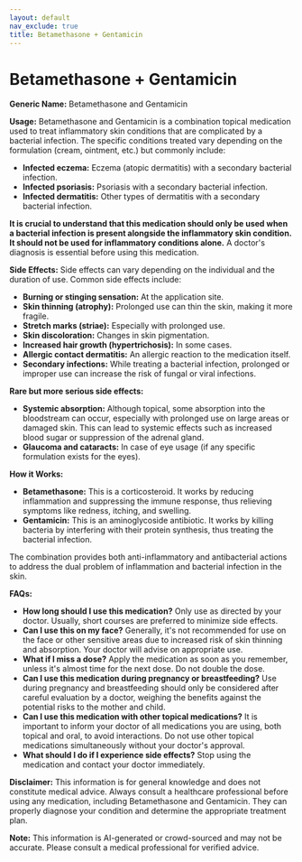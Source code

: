```yaml
---
layout: default
nav_exclude: true
title: Betamethasone + Gentamicin
---
```


# Betamethasone + Gentamicin

**Generic Name:** Betamethasone and Gentamicin

**Usage:**  Betamethasone and Gentamicin is a combination topical medication used to treat inflammatory skin conditions that are complicated by a bacterial infection.  The specific conditions treated vary depending on the formulation (cream, ointment, etc.) but commonly include:

* **Infected eczema:** Eczema (atopic dermatitis) with a secondary bacterial infection.
* **Infected psoriasis:** Psoriasis with a secondary bacterial infection.
* **Infected dermatitis:** Other types of dermatitis with a secondary bacterial infection.


**It is crucial to understand that this medication should only be used when a bacterial infection is present alongside the inflammatory skin condition.  It should not be used for inflammatory conditions alone.**  A doctor's diagnosis is essential before using this medication.

**Side Effects:**  Side effects can vary depending on the individual and the duration of use. Common side effects include:

* **Burning or stinging sensation:** At the application site.
* **Skin thinning (atrophy):** Prolonged use can thin the skin, making it more fragile.
* **Stretch marks (striae):**  Especially with prolonged use.
* **Skin discoloration:**  Changes in skin pigmentation.
* **Increased hair growth (hypertrichosis):** In some cases.
* **Allergic contact dermatitis:**  An allergic reaction to the medication itself.
* **Secondary infections:** While treating a bacterial infection, prolonged or improper use can increase the risk of fungal or viral infections.

**Rare but more serious side effects:**

* **Systemic absorption:** Although topical, some absorption into the bloodstream can occur, especially with prolonged use on large areas or damaged skin. This can lead to systemic effects such as increased blood sugar or suppression of the adrenal gland.
* **Glaucoma and cataracts:**  In case of eye usage (if any specific formulation exists for the eyes).


**How it Works:**

* **Betamethasone:** This is a corticosteroid. It works by reducing inflammation and suppressing the immune response, thus relieving symptoms like redness, itching, and swelling.
* **Gentamicin:** This is an aminoglycoside antibiotic. It works by killing bacteria by interfering with their protein synthesis, thus treating the bacterial infection.

The combination provides both anti-inflammatory and antibacterial actions to address the dual problem of inflammation and bacterial infection in the skin.

**FAQs:**

* **How long should I use this medication?**  Only use as directed by your doctor.  Usually, short courses are preferred to minimize side effects.
* **Can I use this on my face?**  Generally, it's not recommended for use on the face or other sensitive areas due to increased risk of skin thinning and absorption.  Your doctor will advise on appropriate use.
* **What if I miss a dose?** Apply the medication as soon as you remember, unless it's almost time for the next dose.  Do not double the dose.
* **Can I use this medication during pregnancy or breastfeeding?**  Use during pregnancy and breastfeeding should only be considered after careful evaluation by a doctor, weighing the benefits against the potential risks to the mother and child.
* **Can I use this medication with other topical medications?**  It is important to inform your doctor of all medications you are using, both topical and oral, to avoid interactions.  Do not use other topical medications simultaneously without your doctor's approval.
* **What should I do if I experience side effects?**  Stop using the medication and contact your doctor immediately.


**Disclaimer:** This information is for general knowledge and does not constitute medical advice.  Always consult a healthcare professional before using any medication, including Betamethasone and Gentamicin.  They can properly diagnose your condition and determine the appropriate treatment plan.


**Note:** This information is AI-generated or crowd-sourced and may not be accurate. Please consult a medical professional for verified advice.